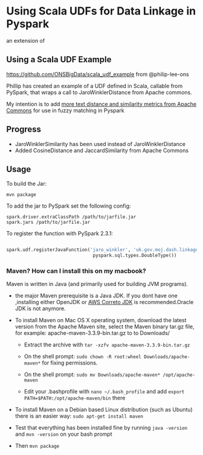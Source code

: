 # Using Scala UDFs for Data Linkage in Pyspark

an extension of 

## Using a Scala UDF Example
https://github.com/ONSBigData/scala_udf_example
from @philip-lee-ons


Phillip has created an example of a UDF defined in Scala, callable from PySpark,
that wraps a call to JaroWinklerDistance from Apache commons.

My intention is to add [more text distance and similarity metrics from Apache Commons](https://commons.apache.org/proper/commons-text/apidocs/org/apache/commons/text/similarity/package-summary.html) 
for use in fuzzy matching in Pyspark

## Progress

* JaroWinklerSimilarity has been used instead of JaroWinklerDistance 
* Added CosineDistance and JaccardSimilarity from Apache Commons





## Usage

To build the Jar:

    mvn package
    
To add the jar to PySpark set the following config:

    spark.driver.extraClassPath /path/to/jarfile.jar
    spark.jars /path/to/jarfile.jar
    
To register the function with PySpark 2.3.1:

```python

spark.udf.registerJavaFunction('jaro_winkler', 'uk.gov.moj.dash.linkage.JaroWinklerDistance',\ 
                                pyspark.sql.types.DoubleType())
```


###  Maven? How can I install this on my macbook?

Maven is written in Java (and primarily used for building JVM programs). 
* the major Maven prerequisite is a Java JDK. 
If you dont have one ,installing either OpenJDK or [AWS Correto JDK](https://aws.amazon.com/blogs/opensource/amazon-corretto-no-cost-distribution-openjdk-long-term-support/) is recommended.Oracle JDK is not anymore.



* To install Maven on Mac OS X operating system, download the latest version from the Apache Maven site, select the Maven binary tar.gz file, for example: apache-maven-3.3.9-bin.tar.gz to to Downloads/ 

    * Extract the archive with `tar -xzfv apache-maven-3.3.9-bin.tar.gz`

    * On the shell prompt: `sudo chown -R root:wheel Downloads/apache-maven*` for fixing permissions.

    * On the shell prompt: `sudo mv Downloads/apache-maven* /opt/apache-maven`

    * Edit your .bashprofile with `nano ~/.bash_profile` and add  `export PATH=$PATH:/opt/apache-maven/bin` there
    
    
* To install Maven on a Debian based Linux distribution (such as Ubuntu) there is an easier way: `sudo apt-get install maven`
 
* Test that everything has been installed fine by running `java -version` and `mvn -version`  on your bash prompt

* Then `mvn package`








